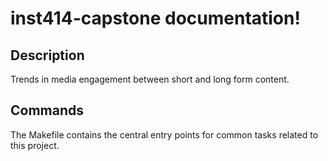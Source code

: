 # inst414-capstone documentation!

## Description

Trends in media engagement between short and long form content.

## Commands

The Makefile contains the central entry points for common tasks related to this project.

